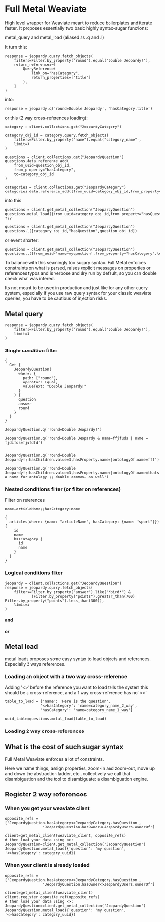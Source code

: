 # Full Metal Weaviate

High level wrapper for Weaviate meant to reduce boilerplates and iterate faster. It proposes essentially two basic highly syntax-sugar functions:


metal_query and metal_load (aliased as .q and .l)


It turn this:
```
response = jeopardy.query.fetch_objects(
    filters=Filter.by_property("round").equal("Double Jeopardy!"),
    return_references=[
        QueryReference(
            link_on="hasCategory",
            return_properties=["title"]
        ),
    ]
)
```

into:

```
response = jeopardy.q('round=Double Jeopardy', 'hasCategory.title')
```

or this (2 way cross-references loading):

```
category = client.collections.get("JeopardyCategory")

category_obj_id = category.query.fetch_objects(
    filters=Filter.by_property("name").equal("category_name"),
    limit=3
)

questions = client.collections.get("JeopardyQuestion")
questions.data.reference_add(
    from_uuid=question_obj_id,
    from_property="hasCategory",
    to=category_obj_id
)

categories = client.collections.get("JeopardyCategory")
categories.data.reference_add({from_uuid=category_obj_id,from_property="hasQuestion",to=question_obj_id})
```

into this

```
questions = client.get_metal_collection("JeopardyQuestion")
questions.metal_load({from_uuid=category_obj_id,from_property="hasQuestion",to=question_obj_id})
???

questions = client.get_metal_collection("JeopardyQuestion")
questions.l([category_obj_id,"hasQuestion",question_obj_id])
```

or event shorter: 

```
questions = client.get_metal_collection("JeopardyQuestion")
questions.l({from_uuid='name=myquestion',from_property="hasCategory",to='name=category'})
```

To balance with this seamingly too sugary syntax. Full Metal enforces constraints on what is parsed, raises explicit messages on properties or references typos and is verbose and dry run by default, so you can double check what was infered.

Its not meant to be used in production and just like for any other query system, especially if you use raw query syntax for your classic weaviate queries, you have to be cautious of injection risks.

## Metal query

```
response = jeopardy.query.fetch_objects(
    filters=Filter.by_property("round").equal("Double Jeopardy!"),
    limit=3
)
```

### Single condition filter

```
{
  Get {
    JeopardyQuestion(
      where: {
        path: ["round"],
        operator: Equal,
        valueText: "Double Jeopardy!"
      }
    ) {
      question
      answer
      round
    }
  }
}
```

```
JeopardyQuestion.q('round=Double Jeopardy!')

JeopardyQuestion.q('round=Double Jeopardy & name=ffjfuds | name = fjdifos=fjufdfd')


JeopardyQuestion.q('round=Double Jeopardy!;;hasChildren.value=3,hasProperty.name=|ontologyOf.name=fff')

JeopardyQuestion.q('round=Double Jeopardy!;;hasChildren.value=3,hasProperty.name=|ontologyOf.name=thats a name for ontology ;; double commas= as well')
```

### Nested conditions filter (or filter on references)

Filter on references

```
name=articleName;;hasCategory:name
```

```
{
  articles(where: {name: "articleName", hasCategory: {name: "sport"}}) {
    id
    name
    hasCategory {
      id
      name
    }
  }
}

```

### Logical conditions filter

```
jeopardy = client.collections.get("JeopardyQuestion")
response = jeopardy.query.fetch_objects(
    filters=Filter.by_property("answer").like("*bird*") &
            (Filter.by_property("points").greater_than(700) | Filter.by_property("points").less_than(300)),
    limit=3
)

```
#### and

#### or

## Metal load

metal loads proposes some easy syntax to load objects and references.
Especially 2 ways references.

### Loading an object with a two way cross-reference

Adding '<>' before the reference you want to load tells the system this should be
a cross-reference, and a 1 way cross-reference has no '<>'


```
table_to_load = {'name': 'Here is the question',
                '<>hasCategory': 'name=category_name_2_way',
                'hasCategory': 'name=category_name_1_way'}

uuid_table=questions.metal_load(table_to_load)
```

### Loading 2 way cross-references




## What is the cost of such sugar syntax

Full Metal Weaviate enforces a lot of constraints.


Here we name things, assign properties, zoom-in and zoom-out, move up and down the abstraction ladder, etc.. collectively we call that disambiguation and the tool to disambiguate: a disambiguation engine.

## Register 2 way references

### When you get your weaviate client
```
opposite_refs = ['JeopardyQuestion.hasCategory<>JeopardyCategory.hasQuestion',
                 'JeopardyQuestion.hasOwner<>JeopardyUsers.ownerOf']

client=get_metal_client(weaviate_client, opposite_refs)
# then load your data using <>:
JeopardyQuestion=client.get_metal_collection('JeopardyQuestion')
JeopardyQuestion.metal_load({'question': 'my question', '<>hasCategory': category_uuid})
```

### When your client is already loaded

```
opposite_refs = ['JeopardyQuestion.hasCategory<>JeopardyCategory.hasQuestion',
                 'JeopardyQuestion.hasOwner<>JeopardyUsers.ownerOf']

client=get_metal_client(weaviate_client)
client.register_opposite_ref(opposite_refs)
# then load your data using <>:
JeopardyQuestion=client.get_metal_collection('JeopardyQuestion')
JeopardyQuestion.metal_load({'question': 'my question', '<>hasCategory': category_uuid})
```